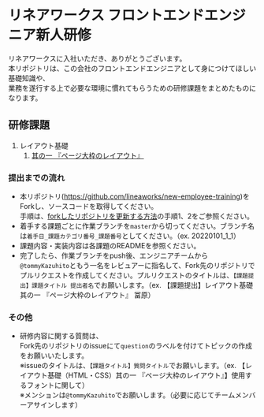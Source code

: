 # リネアワークス フロントエンドエンジニア新人研修

リネアワークスに入社いただき、ありがとうございます。  
本リポジトリは、この会社のフロントエンドエンジニアとして身につけてほしい基礎知識や、  
業務を遂行する上で必要な環境に慣れてもらうための研修課題をまとめたものになります。

## 研修課題

1. レイアウト基礎
    1. [其の一 『ページ大枠のレイアウト』](./basic-layout/no1/README.md)

### 提出までの流れ

- 本リポジトリ(<https://github.com/lineaworks/new-employee-training>)をForkし、ソースコードを取得してください。  
  手順は、[forkしたリポジトリを更新する方法](https://qiita.com/taoki11111/items/6582dafeb971f66d1f79)の手順1、2をご参照ください。
- 着手する課題ごとに作業ブランチを`master`から切ってください。ブランチ名は`着手日_課題カテゴリ番号_課題番号`としてください。（ex. 20220101_1_1）
- 課題内容・実装内容は各課題のREADMEを参照ください。
- 完了したら、作業ブランチをpush後、エンジニアチームから`@tommyKazuhito`ともう一名をレビュアーに指名して、Fork先のリポジトリでプルリクエストを作成してください。プルリクエストのタイトルは、`【課題提出】課題タイトル 提出者名`でお願いします。（ex. 【課題提出】レイアウト基礎 其の一 『ページ大枠のレイアウト』 冨原）  

### その他

- 研修内容に関する質問は、  
  Fork先のリポジトリのissueにて`question`のラベルを付けてトピックの作成をお願いいたします。  
  ※issueのタイトルは、`【課題タイトル】質問タイトル`でお願いします。（ex. 【レイアウト基礎（HTML・CSS）其の一 『ページ大枠のレイアウト』】使用するフォントに関して）  
  ※メンションは`@tommyKazuhito`でお願いします。（必要に応じてチームメンバーアサインします）
